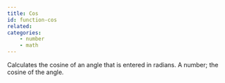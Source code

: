 ```yaml
---
title: Cos
id: function-cos
related:
categories:
    - number
    - math
---
```


Calculates the cosine of an angle that is entered
in radians.
A number; the cosine of the angle.
